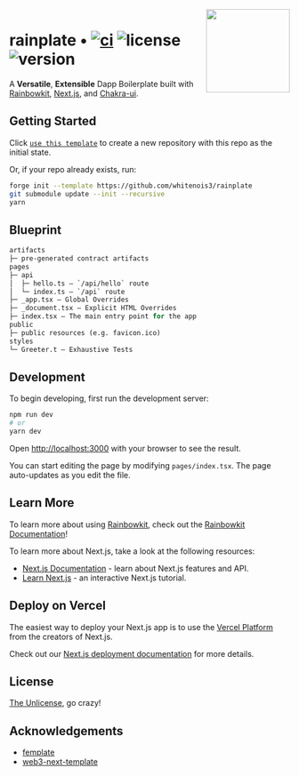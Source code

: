 <img align="right" width="150" height="150" top="100" src="./assets/rainplate.jpg">

# rainplate • [![ci](https://github.com/whitenois3/rainplate/actions/workflows/ci.yaml/badge.svg)](https://github.com/whitenois3/rainplate/actions/workflows/ci.yaml) ![license](https://img.shields.io/github/license/whitenois3/rainplate?label=license) ![version](https://img.shields.io/github/package-json/v/whitenois3/rainplate)

A **Versatile**, **Extensible** Dapp Boilerplate built with [Rainbowkit](https://www.rainbowkit.com/), [Next.js](https://nextjs.org/), and [Chakra-ui](https://chakra-ui.com/).


## Getting Started

Click [`use this template`](https://github.com/whitenois3/rainplate/generate) to create a new repository with this repo as the initial state.

Or, if your repo already exists, run:
```sh
forge init --template https://github.com/whitenois3/rainplate
git submodule update --init --recursive
yarn
```


## Blueprint

```ml
artifacts
├─ pre-generated contract artifacts
pages
├─ api
│  ├─ hello.ts — `/api/hello` route
│  └─ index.ts — `/api` route
├─ _app.tsx — Global Overrides
├─ _document.tsx — Explicit HTML Overrides
├─ index.tsx — The main entry point for the app
public
├─ public resources (e.g. favicon.ico)
styles
└─ Greeter.t — Exhaustive Tests
```


## Development

To begin developing, first run the development server:

```bash
npm run dev
# or
yarn dev
```

Open [http://localhost:3000](http://localhost:3000) with your browser to see the result.

You can start editing the page by modifying `pages/index.tsx`. The page auto-updates as you edit the file.


## Learn More

To learn more about using [Rainbowkit](https://www.rainbowkit.com/), check out the [Rainbowkit Documentation](https://www.rainbowkit.com/docs/)!

To learn more about Next.js, take a look at the following resources:

- [Next.js Documentation](https://nextjs.org/docs) - learn about Next.js features and API.
- [Learn Next.js](https://nextjs.org/learn) - an interactive Next.js tutorial.


## Deploy on Vercel

The easiest way to deploy your Next.js app is to use the [Vercel Platform](https://vercel.com/new?utm_medium=default-template&filter=next.js&utm_source=create-next-app&utm_campaign=create-next-app-readme) from the creators of Next.js.

Check out our [Next.js deployment documentation](https://nextjs.org/docs/deployment) for more details.


## License

[The Unlicense](https://github.com/whitenois3/rainplate/blob/master/LICENSE), go crazy!


## Acknowledgements

- [femplate](https://github.com/abigger87/femplate)
- [web3-next-template](https://github.com/owieth/web3-next-template)

